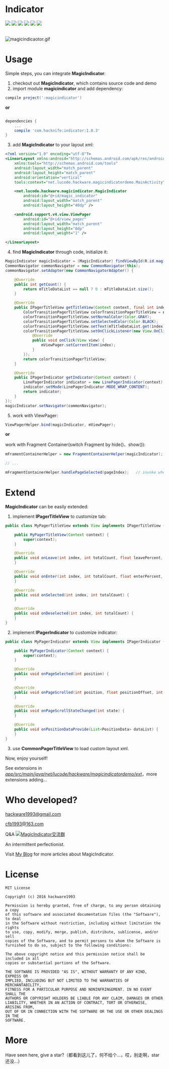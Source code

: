 # Indicator
[![](https://img.shields.io/badge/platform-android-orange.svg)](https://github.com/hacknife) [![](https://img.shields.io/badge/language-java-yellow.svg)](https://github.com/hacknife) [![](https://img.shields.io/badge/JCenter-1.0.3-brightgreen.svg)](http://jcenter.bintray.com/com/hacknife/indicator/) [![](https://img.shields.io/badge/build-passing-brightgreen.svg)](https://github.com/hacknife) [![](https://img.shields.io/badge/license-MIT-green.svg)](https://github.com/hacknife) [![](https://img.shields.io/badge/api-19+-green.svg)](https://github.com/hacknife)<br/><br/>

![magicindicaotor.gif](https://github.com/hacknife/Indicator/blob/master/magicindicator.gif)

# Usage

Simple steps, you can integrate **MagicIndicator**:

1. checkout out **MagicIndicator**, which contains source code and demo
2. import module **magicindicator** and add dependency:

  ```groovy
  compile project(':magicindicator')
  ```
  
  **or**
  
  ```groovy

  dependencies {
      ...
      compile 'com.hacknife:indicator:1.0.3'
  }
  ```
  
3. add **MagicIndicator** to your layout xml:

  ```xml
  <?xml version="1.0" encoding="utf-8"?>
  <LinearLayout xmlns:android="http://schemas.android.com/apk/res/android"
      xmlns:tools="http://schemas.android.com/tools"
      android:layout_width="match_parent"
      android:layout_height="match_parent"
      android:orientation="vertical"
      tools:context="net.lucode.hackware.magicindicatordemo.MainActivity">
  
      <net.lucode.hackware.magicindicator.MagicIndicator
          android:id="@+id/magic_indicator"
          android:layout_width="match_parent"
          android:layout_height="40dp" />
  
      <android.support.v4.view.ViewPager
          android:id="@+id/view_pager"
          android:layout_width="match_parent"
          android:layout_height="0dp"
          android:layout_weight="1" />
  
  </LinearLayout>
  ```

4. find **MagicIndicator** through code, initialize it:

  ```java
  MagicIndicator magicIndicator = (MagicIndicator) findViewById(R.id.magic_indicator);
  CommonNavigator commonNavigator = new CommonNavigator(this);
  commonNavigator.setAdapter(new CommonNavigatorAdapter() {
  
      @Override
      public int getCount() {
          return mTitleDataList == null ? 0 : mTitleDataList.size();
      }
  
      @Override
      public IPagerTitleView getTitleView(Context context, final int index) {
          ColorTransitionPagerTitleView colorTransitionPagerTitleView = new ColorTransitionPagerTitleView(context);
          colorTransitionPagerTitleView.setNormalColor(Color.GRAY);
          colorTransitionPagerTitleView.setSelectedColor(Color.BLACK);
          colorTransitionPagerTitleView.setText(mTitleDataList.get(index));
          colorTransitionPagerTitleView.setOnClickListener(new View.OnClickListener() {
              @Override
              public void onClick(View view) {
                  mViewPager.setCurrentItem(index);
              }
          });
          return colorTransitionPagerTitleView;
      }
  
      @Override
      public IPagerIndicator getIndicator(Context context) {
          LinePagerIndicator indicator = new LinePagerIndicator(context);
          indicator.setMode(LinePagerIndicator.MODE_WRAP_CONTENT);
          return indicator;
      }
  });
  magicIndicator.setNavigator(commonNavigator);
  ```
  
5. work with ViewPager:

  ```java
  ViewPagerHelper.bind(magicIndicator, mViewPager);
  ```

  **or**
  
  work with Fragment Container(switch Fragment by hide()、show()):
  ```java
  mFramentContainerHelper = new FragmentContainerHelper(magicIndicator);
  
  // ...
  
  mFragmentContainerHelper.handlePageSelected(pageIndex);   // invoke when switch Fragment
  ```
  
# Extend

**MagicIndicator** can be easily extended:

1. implement **IPagerTitleView** to customize tab:

  ```java
  public class MyPagerTitleView extends View implements IPagerTitleView {
  
      public MyPagerTitleView(Context context) {
          super(context);
      }
  
      @Override
      public void onLeave(int index, int totalCount, float leavePercent, boolean leftToRight) {
      }
  
      @Override
      public void onEnter(int index, int totalCount, float enterPercent, boolean leftToRight) {
      }
  
      @Override
      public void onSelected(int index, int totalCount) {
      }
  
      @Override
      public void onDeselected(int index, int totalCount) {
      }
  }
  ```

2. implement **IPagerIndicator** to customize indicator:

  ```java
  public class MyPagerIndicator extends View implements IPagerIndicator {
  
      public MyPagerIndicator(Context context) {
          super(context);
      }
  
      @Override
      public void onPageSelected(int position) {
      }
  
      @Override
      public void onPageScrolled(int position, float positionOffset, int positionOffsetPixels) {
      }
  
      @Override
      public void onPageScrollStateChanged(int state) {
      }
  
      @Override
      public void onPositionDataProvide(List<PositionData> dataList) {
      }
  }
  ```

3. use **CommonPagerTitleView** to load custom layout xml.

Now, enjoy yourself!

See extensions in [*app/src/main/java/net/lucode/hackware/magicindicatordemo/ext*](https://github.com/hackware1993/MagicIndicator/tree/master/app/src/main/java/net/lucode/hackware/magicindicatordemo/ext)，more extensions adding...

# Who developed?

hackware1993@gmail.com

cfb1993@163.com

Q&A <a target="_blank" href="http://shang.qq.com/wpa/qunwpa?idkey=7ac5bef0321c7afa7e9fc4e94175fa36f413e3330c82e828b1743274af8a64d7"><img border="0" src="http://pub.idqqimg.com/wpa/images/group.png" alt="MagicIndicator交流群" title="MagicIndicator交流群"></a>

An intermittent perfectionist.

Visit [My Blog](http://hackware.lucode.net) for more articles about MagicIndicator.

# License

  ```
  MIT License
  
  Copyright (c) 2016 hackware1993
  
  Permission is hereby granted, free of charge, to any person obtaining a copy
  of this software and associated documentation files (the "Software"), to deal
  in the Software without restriction, including without limitation the rights
  to use, copy, modify, merge, publish, distribute, sublicense, and/or sell
  copies of the Software, and to permit persons to whom the Software is
  furnished to do so, subject to the following conditions:
  
  The above copyright notice and this permission notice shall be included in all
  copies or substantial portions of the Software.
  
  THE SOFTWARE IS PROVIDED "AS IS", WITHOUT WARRANTY OF ANY KIND, EXPRESS OR
  IMPLIED, INCLUDING BUT NOT LIMITED TO THE WARRANTIES OF MERCHANTABILITY,
  FITNESS FOR A PARTICULAR PURPOSE AND NONINFRINGEMENT. IN NO EVENT SHALL THE
  AUTHORS OR COPYRIGHT HOLDERS BE LIABLE FOR ANY CLAIM, DAMAGES OR OTHER
  LIABILITY, WHETHER IN AN ACTION OF CONTRACT, TORT OR OTHERWISE, ARISING FROM,
  OUT OF OR IN CONNECTION WITH THE SOFTWARE OR THE USE OR OTHER DEALINGS IN THE
  SOFTWARE.
  ```

# More

Have seen here, give a star?（都看到这儿了，何不给个...，哎，别走啊，star还没...）
